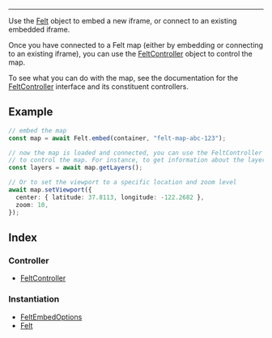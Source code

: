 ***

Use the [Felt](Felt.md) object to embed a new iframe, or connect to an existing embedded
iframe.

Once you have connected to a Felt map (either by embedding or connecting to an existing
iframe), you can use the [FeltController](FeltController.md) object to control the map.

To see what you can do with the map, see the documentation for the [FeltController](FeltController.md)
interface and its constituent controllers.

## Example

```typescript
// embed the map
const map = await Felt.embed(container, "felt-map-abc-123");

// now the map is loaded and connected, you can use the FeltController interface
// to control the map. For instance, to get information about the layers
const layers = await map.getLayers();

// Or to set the viewport to a specific location and zoom level
await map.setViewport({
  center: { latitude: 37.8113, longitude: -122.2682 },
  zoom: 10,
});
```

## Index

### Controller

* [FeltController](FeltController.md)

### Instantiation

* [FeltEmbedOptions](FeltEmbedOptions.md)
* [Felt](Felt.md)
